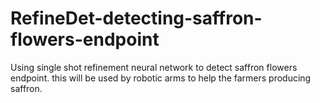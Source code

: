 # RefineDet-detecting-saffron-flowers-endpoint
Using single shot refinement neural network to detect saffron flowers endpoint. this will be used by robotic arms to help the farmers producing saffron.
